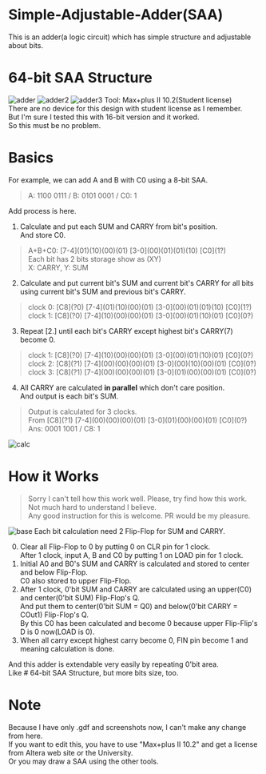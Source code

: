# Simple-Adjustable-Adder(SAA)
This is an adder(a logic circuit) which has simple structure and adjustable about bits.

# 64-bit SAA Structure
![adder](https://user-images.githubusercontent.com/46312473/72669309-92fe2280-3a73-11ea-9bc5-80148b240e62.PNG)
![adder2](https://user-images.githubusercontent.com/46312473/72669311-985b6d00-3a73-11ea-824f-c772b5c7f6cb.PNG)
![adder3](https://user-images.githubusercontent.com/46312473/72669313-9db8b780-3a73-11ea-8250-0e726e41c22e.PNG)
Tool: Max+plus II 10.2(Student license)  
There are no device for this design with student license as I remember.  
But I'm sure I tested this with 16-bit version and it worked.  
So this must be no problem.  

# Basics
For example, we can add A and B with C0 using a 8-bit SAA.  

> A: 1100 0111 / B: 0101 0001 / C0: 1  

Add process is here.
1. Calculate and put each SUM and CARRY from bit's position.  
   And store C0.  
> A+B+C0: \[7-4\](01)(10)(00)(01) \[3-0\](00)(01)(01)(10) \[C0\](1?)  
> Each bit has 2 bits storage show as (XY)  
> X: CARRY, Y: SUM  

2. Calculate and put current bit's SUM and current bit's CARRY for all bits  
   using current bit's SUM and previous bit's CARRY.  
> clock 0: \[C8\](?0) \[7-4\](01)(10)(00)(01) \[3-0\](00)(01)(01)(10) \[C0\](1?)  
> clock 1: \[C8\](?0) \[7-4\](10)(00)(00)(01) \[3-0\](00)(01)(10)(01) \[C0\](0?)  

3. Repeat \[2.\] until each bit's CARRY except highest bit's CARRY(7) become 0.  
> clock 1: \[C8\](?0) \[7-4\](10)(00)(00)(01) \[3-0\](00)(01)(10)(01) \[C0\](0?)  
> clock 2: \[C8\](?1) \[7-4\](00)(00)(00)(01) \[3-0\](00)(10)(00)(01) \[C0\](0?)  
> clock 3: \[C8\](?1) \[7-4\](00)(00)(00)(01) \[3-0\](01)(00)(00)(01) \[C0\](0?)  

4. All CARRY are calculated __in parallel__ which don't care position.  
   And output is each bit's SUM.
> Output is calculated for 3 clocks.  
> From \[C8\](?1) \[7-4\](00)(00)(00)(01) \[3-0\](01)(00)(00)(01) \[C0\](0?)  
> Ans: 0001 1001 / C8: 1  

![calc](https://user-images.githubusercontent.com/46312473/72671550-8b4c7700-3a8f-11ea-8ed5-b1d3cfa6c810.png)

# How it Works
> Sorry I can't tell how this work well. Please, try find how this work.  
> Not much hard to understand I believe.  
> Any good instruction for this is welcome. PR would be my pleasure.  

![base](https://user-images.githubusercontent.com/46312473/72670793-3ad01c00-3a85-11ea-96de-085fc387dc05.PNG)
Each bit calculation need 2 Flip-Flop for SUM and CARRY.  

0. Clear all Flip-Flop to 0 by putting 0 on CLR pin for 1 clock.  
   After 1 clock, input A, B and C0 by putting 1 on LOAD pin for 1 clock.  
1. Initial A0 and B0's SUM and CARRY is calculated and stored to center and below Flip-Flop.  
   C0 also stored to upper Flip-Flop.  
2. After 1 clock, 0'bit SUM and CARRY are calculated using an upper(C0) and center(0'bit SUM) Flip-Flop's Q.   
   And put them to center(0'bit SUM = Q0) and below(0'bit CARRY = COut1) Flip-Flop's Q.  
   By this C0 has been calculated and become 0 because upper Flip-Flip's D is 0 now(LOAD is 0).  
3. When all carry except highest carry become 0, FIN pin become 1 and meaning calculation is done.  

And this adder is extendable very easily by repeating 0'bit area.  
Like # 64-bit SAA Structure, but more bits size, too.  

# Note
Because I have only .gdf and screenshots now, I can't make any change from here.  
If you want to edit this, you have to use "Max+plus II 10.2" and get a license from Altera web site or the University.  
Or you may draw a SAA using the other tools.  
